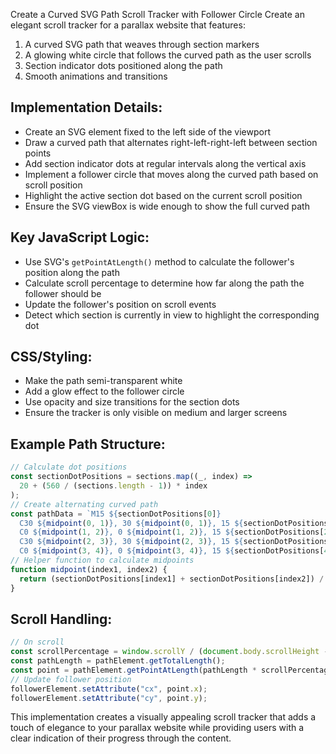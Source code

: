Create a Curved SVG Path Scroll Tracker with Follower Circle
Create an elegant scroll tracker for a parallax website that features:
1. A curved SVG path that weaves through section markers
2. A glowing white circle that follows the curved path as the user scrolls
3. Section indicator dots positioned along the path
4. Smooth animations and transitions
## Implementation Details:
- Create an SVG element fixed to the left side of the viewport
- Draw a curved path that alternates right-left-right-left between section points
- Add section indicator dots at regular intervals along the vertical axis
- Implement a follower circle that moves along the curved path based on scroll position
- Highlight the active section dot based on the current scroll position
- Ensure the SVG viewBox is wide enough to show the full curved path
## Key JavaScript Logic:
- Use SVG's `getPointAtLength()` method to calculate the follower's position along the path
- Calculate scroll percentage to determine how far along the path the follower should be
- Update the follower's position on scroll events
- Detect which section is currently in view to highlight the corresponding dot
## CSS/Styling:
- Make the path semi-transparent white
- Add a glow effect to the follower circle
- Use opacity and size transitions for the section dots
- Ensure the tracker is only visible on medium and larger screens
## Example Path Structure:
```javascriptreact
// Calculate dot positions
const sectionDotPositions = sections.map((_, index) =>
  20 + (560 / (sections.length - 1)) * index
);
// Create alternating curved path
const pathData = `M15 ${sectionDotPositions[0]}
  C30 ${midpoint(0, 1)}, 30 ${midpoint(0, 1)}, 15 ${sectionDotPositions[1]}
  C0 ${midpoint(1, 2)}, 0 ${midpoint(1, 2)}, 15 ${sectionDotPositions[2]}
  C30 ${midpoint(2, 3)}, 30 ${midpoint(2, 3)}, 15 ${sectionDotPositions[3]}
  C0 ${midpoint(3, 4)}, 0 ${midpoint(3, 4)}, 15 ${sectionDotPositions[4]}`;
// Helper function to calculate midpoints
function midpoint(index1, index2) {
  return (sectionDotPositions[index1] + sectionDotPositions[index2]) / 2;
}
```
## Scroll Handling:
```javascriptreact
// On scroll
const scrollPercentage = window.scrollY / (document.body.scrollHeight - window.innerHeight);
const pathLength = pathElement.getTotalLength();
const point = pathElement.getPointAtLength(pathLength * scrollPercentage);
// Update follower position
followerElement.setAttribute("cx", point.x);
followerElement.setAttribute("cy", point.y);
```
This implementation creates a visually appealing scroll tracker that adds a touch of elegance to your parallax website while providing users with a clear indication of their progress through the content.
